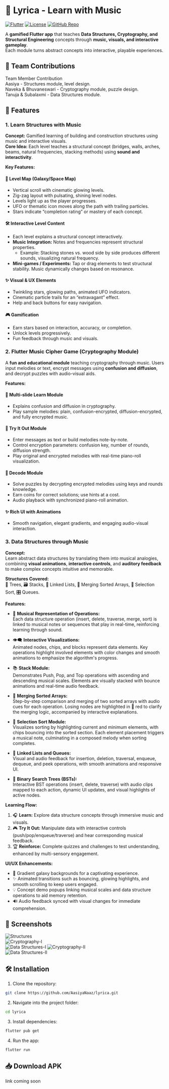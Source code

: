 # 🎵 Lyrica - Learn with Music

[![Flutter](https://img.shields.io/badge/Flutter-2.10-blue?logo=flutter&logoColor=white)](https://flutter.dev/)
[![License](https://img.shields.io/badge/License-MIT-green)](LICENSE)
[![GitHub Repo](https://img.shields.io/badge/GitHub-Repo-black?logo=github&logoColor=white)](https://github.com/AasiyaNaaz/lyrica)

A **gamified Flutter app** that teaches **Data Structures, Cryptography, and Structural Engineering** concepts through **music, visuals, and interactive gameplay**.  
Each module turns abstract concepts into interactive, playable experiences.


## 📌 Team Contributions
Team Member              Contribution   
Aasiya                 - Structures module, level design.  
Naveka & Bhuvaneswari  - Cryptography module, puzzle design.  
Tanuja & Subalaxmi     - Data Structures module.  


## 🚀 Features

### 1. Learn Structures with Music
**Concept:** Gamified learning of building and construction structures using music and interactive visuals.  
**Core Idea:** Each level teaches a structural concept (bridges, walls, arches, beams, natural frequencies, stacking methods) using **sound and interactivity**.

**Key Features:**

#### 🌌 Level Map (Galaxy/Space Map)
- Vertical scroll with cinematic glowing levels.  
- Zig-zag layout with pulsating, shining level nodes.  
- Levels light up as the player progresses.  
- UFO or thematic icon moves along the path with trailing particles.  
- Stars indicate “completion rating” or mastery of each concept.  

#### 🛠 Interactive Level Content
- Each level explains a structural concept interactively.  
- **Music Integration:** Notes and frequencies represent structural properties.  
  - Example: Stacking stones vs. wood side by side produces different sounds, visualizing natural frequency.  
- **Mini-games / Experiments:** Tap or drag elements to test structural stability. Music dynamically changes based on resonance.  

#### ✨ Visual & UX Elements
- Twinkling stars, glowing paths, animated UFO indicators.  
- Cinematic particle trails for an “extravagant” effect.  
- Help and back buttons for easy navigation.

#### 🎮 Gamification
- Earn stars based on interaction, accuracy, or completion.  
- Unlock levels progressively.  
- Fun feedback through music and visuals.


### 2. Flutter Music Cipher Game (Cryptography Module)
A **fun and educational module** teaching cryptography through music. Users input melodies or text, encrypt messages using **confusion and diffusion**, and decrypt puzzles with audio-visual aids.

**Features:**

#### 📖 Multi-slide Learn Module
- Explains confusion and diffusion in cryptography.  
- Play sample melodies: plain, confusion-encrypted, diffusion-encrypted, and fully encrypted music.

#### 🎹 Try It Out Module
- Enter messages as text or build melodies note-by-note.  
- Control encryption parameters: confusion key, number of rounds, diffusion strength.  
- Play original and encrypted melodies with real-time piano-roll visualization.

#### 🧩 Decode Module
- Solve puzzles by decrypting encrypted melodies using keys and rounds knowledge.  
- Earn coins for correct solutions; use hints at a cost.  
- Audio playback with synchronized piano-roll animation.

#### ✨ Rich UI with Animations
- Smooth navigation, elegant gradients, and engaging audio-visual interaction.


### 3. Data Structures through Music 

**Concept:**  
Learn abstract data structures by translating them into musical analogies, combining **visual animations**, **interactive controls**, and **auditory feedback** to make complex concepts intuitive and memorable.

**Structures Covered:**  
🌳 Trees, 🗃️ Stacks, 🔗 Linked Lists, 🔀 Merging Sorted Arrays, 🔢 Selection Sort, 🎛️ Queues.


**Features:**

- 🎵 **Musical Representation of Operations:**  
  Each data structure operation (insert, delete, traverse, merge, sort) is linked to musical notes or sequences that play in real-time, reinforcing learning through sound.

- 👁️‍🗨️ **Interactive Visualizations:**  
  Animated nodes, chips, and blocks represent data elements. Key operations highlight involved elements with color changes and smooth animations to emphasize the algorithm's progress.

- 📚 **Stack Module:**  
  Demonstrates Push, Pop, and Top operations with ascending and descending musical scales. Elements are visually stacked with bounce animations and real-time audio feedback.

- 🔄 **Merging Sorted Arrays:**  
  Step-by-step comparison and merging of two sorted arrays with audio cues for each operation. Losing nodes are highlighted in 🔴 red to clarify the merging logic, accompanied by interactive explanations.

- 🔎 **Selection Sort Module:**  
  Visualizes sorting by highlighting current and minimum elements, with chips bouncing into the sorted section. Each element placement triggers a musical note, culminating in a composed melody when sorting completes.

- 🔗 **Linked Lists and Queues:**  
  Visual and audio feedback for insertion, deletion, traversal, enqueue, dequeue, and peek operations, with smooth animations and responsive UI.

- 🌳 **Binary Search Trees (BSTs):**  
  Interactive BST operations (insert, delete, traverse) with audio clips mapped to each action, dynamic UI updates, and visual highlights of active nodes.

**Learning Flow:**  

1. 🎧 **Learn:** Explore data structure concepts through immersive music and visuals.  
2. 🎮 **Try It Out:** Manipulate data with interactive controls (push/pop/enqueue/traverse) and hear corresponding musical feedback.  
3. 🏆 **Reinforce:** Complete quizzes and challenges to test understanding, enhanced by multi-sensory engagement.

**UI/UX Enhancements:**  
- 🌌 Gradient galaxy backgrounds for a captivating experience.  
- ✨ Animated transitions such as bouncing, glowing highlights, and smooth scrolling to keep users engaged.  
- 💡 Concept demo popups linking musical scales and data structure operations to aid memory retention.  
- 🔊 Audio feedback synced with visual changes for immediate comprehension.

## 📸 Screenshots
![Structures]([path_to_structures_screenshot.png](https://docs.google.com/document/d/103WJtJF6h3kg7W3-jvusZ3UjoFGshBblv6-UVyIsVaY/edit?usp=sharing))  
![Cryptography-I]([path_to_crypto_screenshot.png](https://docs.google.com/document/d/1cOPHK2Z9srj2H47SX2oODZcjS73hGH6gvjjeBbXQGKc/edit?usp=sharing))  
![Data Structures-I]([path_to_ds_screenshot.png](https://docs.google.com/document/d/1ygUYFeng5anpag63h5OXK7TXNFM3xHbT5zNxqrjBHnI/edit?usp=sharing))
![Cryptography-II]([path_to_crypto_screenshot.png](https://docs.google.com/document/d/12tEA3iG3tksbZ5msZo_dphBma0hfuDFc4Op6gelQUEE/edit?usp=drivesdk))  
![Data Structures-II](path_to_ds_screenshot.png)


## 🛠️ Installation
1. Clone the repository:
```bash
git clone https://github.com/AasiyaNaaz/lyrica.git
```

2. Navigate into the project folder:
```bash
cd lyrica
```

3. Install dependencies:
```bash
flutter pub get
```

4. Run the app:
```bash
flutter run
```

## 📥 Download APK
link coming soon

